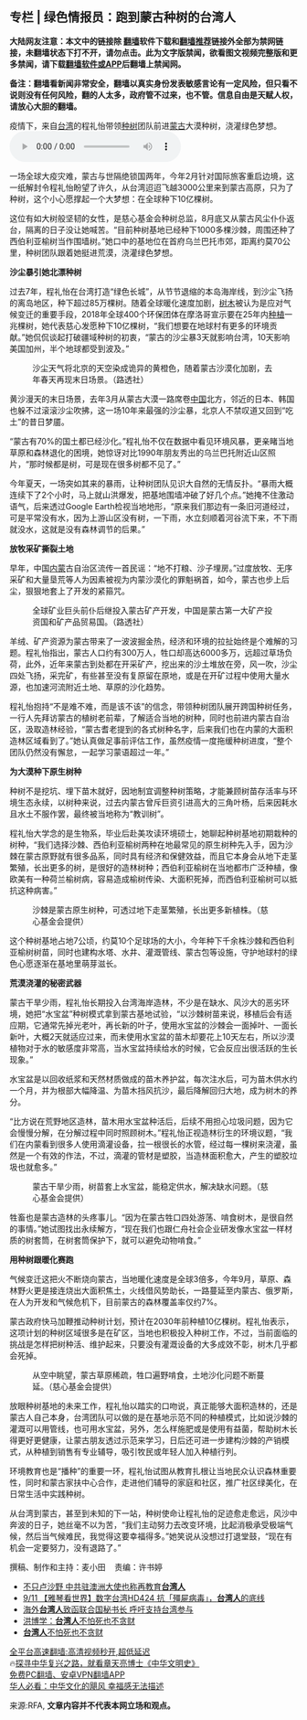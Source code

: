  <!-- 面包屑导航 --> <h2>专栏 | 绿色情报员：跑到蒙古种树的台湾人</h2> <p class="notice"><b>大陆网友注意：本文中的链接除 <a href="https://github.com/bannedbook/fanqiang" >翻墙</a>软件下载和<a href="https://github.com/killgcd/justmysocks/blob/master/README.md">翻墙推荐</a>链接外全部为禁网链接，未翻墙状态下打不开，请勿点击。此为文字版禁闻，欲看图文视频完整版和更多禁闻，请下载<a href="https://github.com/bannedbook/fanqiang">翻墙软件或APP</a>后翻墙上禁闻网。</p><p>备注：翻墙看新闻非常安全，翻墙以真实身份发表敏感言论有一定风险，但只看不说则没有任何风险，翻的人太多，政府管不过来，也不管。信息自由是天赋人权，请放心大胆的翻墙。</b></p>  <div class="entry"> <p>疫情下，来自<a href="https://www.bannedbook.org/bnews/tag/%e5%8f%b0%e6%b9%be/" class="st_tag internal_tag" rel="tag" title="标签 台湾 下的日志">台湾</a>的程礼怡带领<a href="https://www.bannedbook.org/bnews/tag/%E7%A7%8D%E6%A0%91/" class="st_tag internal_tag" rel="tag" title="标签 种树 下的日志">种树</a>团队前进<a href="https://www.bannedbook.org/bnews/tag/%e8%92%99%e5%8f%a4/" class="st_tag internal_tag" rel="tag" title="标签 蒙古 下的日志">蒙古</a>大漠种树，浇灌绿色梦想。                 <audio controls="controls" preload="metadata" src="https://www.rfa.org/mandarin/zhuanlan/luseqingbaoyuan/grn-09152022104542.html/@@stream" type="audio/mpeg"></audio></p> <p>一场全球大疫灾难，蒙古与世隔绝锁国两年，今年2月针对国际旅客重启边境，这一纸解封令程礼怡盼望了许久，从台湾迢迢飞越3000公里来到蒙古高原，只为了种树，这个小心愿撑起一个大梦想：在全球种下10亿棵树。</p> <p>这位有如大树般坚韧的女性，是慈心基金会种树总监，8月底又从蒙古风尘仆仆返台，隔离的日子没让她喊苦。“目前种树基地已经种下1000多棵沙棘，周围还种了西伯利亚榆树当作围墙树。”她口中的基地位在首府乌兰巴托市郊，距离约莫70公里，种树团队跟着她挺进荒漠，浇灌绿色梦想。</p> <p><strong>沙尘暴引她北漂种树</strong></p> <p>过去7年，程礼怡在台湾打造“绿色长城”，从节节退缩的本岛海岸线，到沙尘飞扬的离岛地区，种下超过85万棵树。随着全球暖化速度加剧，<a href="https://www.bannedbook.org/bnews/tag/%E6%A0%91%E6%9C%A8/" class="st_tag internal_tag" rel="tag" title="标签 树木 下的日志">树木</a>被认为是应对气候变迁的重要手段，2018年全球400个环保团体在摩洛哥宣示要在25年内<a href="https://www.bannedbook.org/bnews/tag/%E7%A7%8D%E6%A4%8D/" class="st_tag internal_tag" rel="tag" title="标签 种植 下的日志">种植</a>一兆棵树，她代表慈心发愿种下10亿棵树，“我们想要在地球村有更多的环境贡献。”她侃侃谈起打破疆域种树的初衷，“蒙古的沙尘暴3天就影响台湾，10天影响美国加州，半个地球都受到波及。”</p> <p><figure> <figcaption>沙尘天气将北京的天空染成诡异的黄橙色，随着蒙古沙漠化加剧，去年春天再现末日场景。（路透社）</figcaption></figure> </p> <p>黄沙漫天的末日场景，去年3月从蒙古大漠一路席卷<span class='wp_keywordlink_affiliate'><a href="https://www.bannedbook.org/" title="中国" target="_blank">中国</a></span>北方，邻近的日本、韩国也躲不过滚滚沙尘吹拂，这一场10年来最强的沙尘暴，北京人不禁叹道又回到“吃土”的昔日梦靥。</p> <p>“蒙古有70%的国土都已经沙化。”程礼怡不仅在数据中看见环境风暴，更亲睹当地草原和森林退化的困境，她惊讶对比1990年朋友秀出的乌兰巴托附近山区照片，“那时候都是树，可是现在很多树都不见了。”</p>  <p>今年夏天，一场突如其来的暴雨，让种树团队见识大自然的无情反扑。“暴雨大概连续下了2个小时，马上就山洪爆发，把基地围墙冲破了好几个点。”她掩不住激动语气，后来透过Google Earth检视当地地形，“原来我们那边有一条旧河道经过，可是平常没有水，因为上游山区没有树，一下雨，水立刻顺着河谷流下来，不下雨就没水，这就是没有森林调节的后果。”</p> <p><strong>放牧采矿撕裂土地</strong></p> <p>早年，中国<a href="https://www.bannedbook.org/bnews/tag/%e5%86%85%e8%92%99/" class="st_tag internal_tag" rel="tag" title="标签 内蒙 下的日志">内蒙</a>古自治区流传一首民谣：“地不打粮、沙子埋房。”过度放牧、无序采矿和大量垦荒等人为因素被视为内蒙沙漠化的罪魁祸首，如今，蒙古也步上后尘，狠狠地套上了开发的紧箍咒。</p> <p><figure> <figcaption>全球矿业巨头前仆后继投入蒙古矿产开发，中国是蒙古第一大矿产投资国和矿产品贸易国。（路透社）</figcaption></figure> </p> <p>羊绒、矿产资源为蒙古带来了一波波掘金热，经济和环境的拉扯始终是个难解的习题。程礼怡指出，蒙古人口约有300万人，牲口却高达6000多万，远超过草场负荷，此外，近年来蒙古到处都在开采矿产，挖出来的沙土堆放在旁，风一吹，沙尘四处飞扬，采完矿，有些甚至没有复原留在原地，或是在开矿过程中使用大量水源，也加速河流附近土地、草原的沙化趋势。</p> <p>程礼怡抱持“不是难不难，而是该不该”的信念，带领种树团队展开跨国种树任务，一行人先拜访蒙古的植树老前辈，了解适合当地的树种，同时也前进内蒙古自治区，汲取造林经验，“蒙古耆老提到的各式树种名字，后来我们也在内蒙的大面积造林区域看到了。”她认真做足事前评估工作，虽然疫情一度拖缓种树进度，“整个团队仍然没有懈怠，一起学习蒙语超过一年。”</p> <p><strong>为大漠种下原生树种</strong></p> <p>种树不是挖坑、埋下苗木就好，因地制宜调整种树策略，才能兼顾树苗存活率与环境生态永续，以树种来说，过去内蒙古曾斥巨资引进高大的三角叶杨，后来因耗水且水土不服作罢，最终被当地称为“教训树”。</p>  <p>程礼怡大学念的是生物系，毕业后赴美攻读环境硕士，她聊起种树基地初期栽种的树种，“我们选择沙棘、西伯利亚榆树两种在地最常见的原生树种先入手，因为沙棘在蒙古原野就有很多品系，同时具有经济和保健效益，而且它本身会从地下走茎繁殖，长出更多的树，是很好的造林树种；西伯利亚榆树在当地都市广泛种植，像欧美有一种荷兰榆树病，容易造成榆树传染、大面积死掉，而西伯利亚榆树可以抵抗这种病害。”</p> <p><figure> <figcaption>沙棘是蒙古原生树种，可透过地下走茎繁殖，长出更多新植株。（慈心基金会提供）</figcaption></figure> </p> <p>这个种树基地占地7公顷，约莫10个足球场的大小，今年种下千余株沙棘和西伯利亚榆树树苗，同时也建构水塔、水井、灌溉管线、蒙古包等设施，守护地球村的绿色心愿逐渐在基地里萌芽滋长。</p> <p><strong>荒漠浇灌的秘密武器</strong></p> <p>蒙古干旱少雨，程礼怡长期投入台湾海岸造林，不少是在缺水、风沙大的恶劣环境，她把“水宝盆”种树模式拿到蒙古基地试验，“以沙棘树苗来说，移植后会有适应期，它通常先掉光老叶，再长新的叶子，使用水宝盆的沙棘会一面掉叶、一面长新叶，大概2天就适应过来，而未使用水宝盆的苗木却要花上10天左右，所以沙漠植物对于水的敏感度非常高，当水宝盆持续给水的时候，它会反应出很活跃的生长现象。”</p> <p>水宝盆是以回收纸浆和天然材质做成的苗木养护盆，每次注水后，可为苗木供水约一个月，并为根部大幅降温、为苗木挡风抗沙，最后降解回归大地，成为树木的养分。</p> <p>“比方说在荒野地区造林，苗木用水宝盆种活后，后续不用担心垃圾问题，因为它会慢慢分解，在分解过程中同时照顾树木。”程礼怡正视造林衍生的环境议题，“我们在内蒙看到很多人使用滴灌设备，拉一根很长的水管，经过每一棵树来浇灌，虽然是一个有效的作法，不过，滴灌的管材是塑胶，当造林面积愈大，产生的塑胶垃圾也就愈多。”</p> <p><figure> <figcaption>蒙古干旱少雨，树苗套上水宝盆，能稳定供水，解决缺水问题。（慈心基金会提供）</figcaption></figure> </p>  <p>牲畜也是蒙古造林的头疼事儿。“因为在蒙古牲口四处游荡、啃食树木，是很自然的事情。”她试图找出永续解方，“现在我们也跟仁舟社会企业研发像水宝盆一样材质的树套筒，在树套筒保护下，就可以避免动物啃食。”</p> <p><strong>用种树跟暖化赛跑</strong></p> <p>气候变迁这把火不断烧向蒙古，当地暖化速度是全球3倍多，今年9月，草原、森林野火更是接连烧出大面积焦土，火线借风势助长，一路蔓延至内蒙古、俄罗斯，在人为开发和气候危机下，目前蒙古的森林覆盖率仅约7%。</p> <p>蒙古政府快马加鞭推动种树计划，预计在2030年前种植10亿棵树。程礼怡表示，这项计划的种树区域很多是在矿区，当地也积极投入种树工作，不过，当前面临的挑战是怎样把树种活、维护起来，只要没有灌溉设备的大多成效不彰，树木几乎都会死掉。</p> <p><figure> <figcaption>从空中眺望，蒙古草原稀疏，牲口遍野啃食，土地沙化问题不断蔓延。（慈心基金会提供）</figcaption></figure> </p> <p>放眼种树基地的未来工作，程礼怡以踏实的口吻说，真正能够大面积造林的，还是蒙古人自己本身，台湾团队可以做的是在基地示范不同的种植模式，比如说沙棘的灌溉可以用管线，也可用水宝盆，另外，怎么样施肥或是使用有益菌，帮助树木长得更好更健康，让蒙古朋友透过示范来学习，日后还可进一步建构沙棘的产销模式，从种植到销售有专业辅导，吸引牧民或年轻人加入种植行列。</p> <p>环境教育也是“播种”的重要一环，程礼怡试图从教育扎根让当地民众认识森林重要性，同时和蒙古家扶中心合作，走进他们辅导的家庭和社区，推广社区绿美化，在日常生活中实践种树。</p> <p>从台湾到蒙古，甚至到未知的下一站，种树使命让程礼怡的足迹愈走愈远，风沙中奔波的日子，她丝毫不以为苦，“我们主动努力去改变环境，比起消极承受极端气候，然后当气候难民，我觉得这要幸福得多。”她笑说从没想过打退堂鼓，“现在有机会一定要努力，没有退路了。”</p>  <p>撰稿、制作和主持：麦小田    责编：许书婷</p> <div id="taboola-mid-1"></div>  <ul class='op-related-articles' title='相关阅读'> <li><a href='https://www.bannedbook.org/bnews/cbnews/20220913/1784110.html' target='_blank'>不只卢沙野 中共驻澳洲大使也称再教育<b>台湾人</b></a></li> <li><a href='https://www.bannedbook.org/bnews/taiwannews/20220911/1783373.html' target='_blank'>9/11 【雅琴看世界】数字台湾HD424 抗「殭屍病毒」，<b>台湾人</b>的底线</a></li> <li><a href='https://www.bannedbook.org/bnews/headline/20220910/1782999.html' target='_blank'>海外<b>台湾人</b>致函联合国秘书长 呼吁支持台湾参与</a></li> <li><a href='https://www.bannedbook.org/bnews/comments/20220909/1782412.html' target='_blank'>洪博学：<b>台湾人</b>不怕死也不贪财</a></li> <li><a href='https://www.bannedbook.org/bnews/ssgc/20220908/1782015.html' target='_blank'><b>台湾人</b>不怕死也不贪财</a></li> </ul> <p class="texttj"> <a href="https://github.com/bannedbook/fanqiang/wiki/V2ray%E6%9C%BA%E5%9C%BA" target="_blank">全平台高速翻墙:高清视频秒开,超低延迟</a><br/> 🔥<a href="https://www.bannedbook.org/bnews/comments/20220808/1768773.html" target="_blank">探寻中华复兴之路，就看章天亮博士《中华文明史》</a><br/> <a href="https://github.com/bannedbook/fanqiang/wiki/%E7%A6%81%E9%97%BB%E7%BD%91%E5%AE%89%E5%8D%93%E7%BF%BB%E5%A2%99%E6%96%B0%E9%97%BBAPP" target="_blank">免费PC翻墙、安卓VPN翻墙APP</a><br/> <a href="https://www.bannedbook.org/bnews/comments/20220220/1694796.html" target="_blank">华人必看：中华文化的飓风 幸福感无法描述</a> </p><p>来源:RFA, <strong>文章内容并不代表本网立场和观点。</strong></p><a name='sharetosocial'></a>  <div style="margin-bottom:5px;padding-bottom:5px;clear:both"> <div id="archive-pix-1" class="banner-ads"> <!-- AuctionX Display platform tag START --> <div id="27602x728x90x621x_ADSLOT1" clicktrack="%%CLICK_URL_ESC%%"></div>  <!-- AuctionX Display platform tag END --> </div> <div id="archive-pix-2" class="banner-ads"> <!-- AuctionX Display platform tag START --> <div id="27556x300x250x621x_ADSLOT1" clicktrack="%%CLICK_URL_ESC%%" style="margin:0 auto;text-align:center"></div>  <!-- AuctionX Display platform tag END --> </div> </div>  <div id="archive-pix-1" class="banner-ads"> <!-- AuctionX Display platform tag START --> <div id="27603x728x90x621x_ADSLOT1" clicktrack="%%CLICK_URL_ESC%%"></div>  <!-- AuctionX Display platform tag END --> </div> </div><!--END ENTRY--> 
